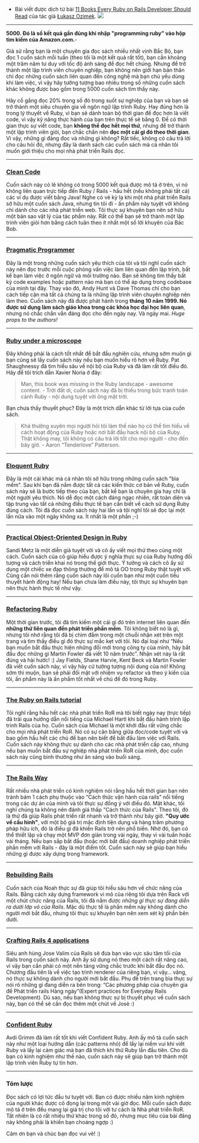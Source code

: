 - Bài viết được dịch từ bài [11 Books Every Ruby on Rails Developer Should Read](https://www.netguru.com/blog/11-books-every-ror-developer-should-read) của tác giả [Łukasz Ozimek](https://www.netguru.com/blog/author/lukasz-ozimek).
![](https://www.netguru.com/hs-fs/hubfs/Codestories/patrick-tomasso-71909-unsplash.jpg?width=2000&name=patrick-tomasso-71909-unsplash.jpg)

-----
**5000. Đó là số kết quả gần đúng khi nhập "programming ruby" vào hộp tìm kiếm của Amazon.com.**-

Giả sử rằng bạn là một chuyên gia đọc sách nhiều nhất vịnh Bắc Bộ, bạn đọc 1 cuốn sách mỗi tuần (theo tôi là một kết quả rất tốt), bạn cần khoảng một trăm năm tư duy với tốc độ ánh sáng để đọc hết chúng. Nhưng để trở thành một lập trình viên chuyên nghiệp, bạn không nên giới hạn bản thân chỉ đọc những cuốn sách liên quan đến công nghệ mà bạn chủ yếu dùng khi làm việc, vì vậy hãy tưởng tượng bao nhiêu trong số những cuốn sách khác không được bao gồm trong 5000 cuốn sách tìm thấy này.

Hãy cố gắng đọc 20% trong số đó trong suốt sự nghiệp của bạn và bạn sẽ trở thành một siêu chuyên gia về ngôn ngữ lập trình Ruby. Hay đúng hơn là trong lý thuyết về Ruby, vì bạn sẽ dành toàn bộ thời gian để đọc hơn là viết code, vì vậy kỹ năng thực hành của bạn trên thực tế sẽ bằng  0. Để có thời gian thực sự viết code, bạn **không thể đọc hết mọi thứ**, nhưng để trở thành một lập trình viên giỏi, bạn chắc chắn nên **đọc một cái gì đó theo thời gian**. Vì vậy, những gì đáng đọc và những gì không? Rất tiếc, không có câu trả lời cho câu hỏi đó, nhưng đây là danh sách các cuốn sách mà cá nhân tôi muốn giới thiệu cho mọi nhà phát triển Rails đọc.

---

### [Clean Code](https://www.amazon.com/Clean-Code-Handbook-Software-Craftsmanship-ebook/dp/B001GSTOAM)
Cuốn sách này có lẽ không có trong 5000 kết quả được mô tả ở trên, vì nó không liên quan trực tiếp đến Ruby / Rails - hầu hết (nếu không phải tất cả) các ví dụ được viết bằng Java! Nghe có vẻ kỳ lạ khi một nhà phát triển Rails sở hữu một cuốn sách Java, nhưng tin tôi đi - ấn phẩm này tuyệt vời không chỉ dành cho các nhà phát triển web. Tôi thực sự khuyên bạn nên sở hữu một bản sao vật lý của tác phẩm này. Rất có thể bạn sẽ trở thành một lập trình viên giỏi hơn bằng cách tuân theo ít nhất một số lời khuyên của Bác Bob.

---
### [Pragmatic Programmer](https://www.amazon.com/Pragmatic-Programmer-Journeyman-Master/dp/020161622X)
Đây là một trong những cuốn sách yêu thích của tôi và tôi nghĩ cuốn sách này nên đọc trước mỗi cuộc phỏng vấn việc làm liên quan đến lập trình, bất kể bạn làm việc ở ngôn ngữ và môi trường nào. Bạn sẽ không tìm thấy bất kỳ code examples  hoặc pattern nào mà bạn có thể áp dụng trong codebase của mình tại đây. Thay vào đó, Andy Hunt và Dave Thomas chỉ cho bạn cách tiếp cận mà tất cả chúng ta là những lập trình viên chuyên nghiệp nên làm theo. Cuốn sách này đã được phát hành trong **tháng 10 năm 1999. Nó được sử dụng làm sách giáo khoa trong các khóa học đại học liên quan**, nhưng nó chắc chắn vẫn đáng đọc cho đến ngày nay. Và ngày mai.  *Huge props to the authors!*

---
### [Ruby under a microscope](http://patshaughnessy.net/ruby-under-a-microscope)
Đây không phải là cách tốt nhất để bắt đầu nghiên cứu, nhưng sớm muộn gì bạn cũng sẽ lấy cuốn sách này nếu bạn muốn hiểu rõ hơn về Ruby. Pat Shaughnessy đã tìm hiểu sâu về nội bộ của Ruby và đã làm rất tốt điều đó. Hãy để tôi trích dẫn Xavier Noria ở đây:


> Man, this book was missing in the Ruby landscape - awesome content. - 
> Trời đất ơi, cuốn sách này đã bị thiếu trong bức tranh toàn cảnh Ruby - nội dung tuyệt vời ông mặt trời.

Bạn chưa thấy thuyết phục? Đây là một trích dẫn khác từ lời tựa của cuốn sách.

> Khá thường xuyên mọi người hỏi tôi làm thế nào họ có thể tìm hiểu về cách hoạt động của Ruby hoặc nơi bắt đầu hack nội bộ của Ruby. Thật không may, tôi không có câu trả lời tốt cho mọi người - cho đến bây giờ.  -  Aaron “Tenderlove” Patterson.

---
### [Eloquent Ruby](http://eloquentruby.com/)
Đây là một cái khác mà cá nhân tôi sở hữu trong những cuốn sách "bìa mềm". Sau khi bạn đã nắm được tất cả các kiến thức cơ bản về Ruby, cuốn sách này sẽ là bước tiếp theo của bạn, bất kể bạn là chuyên gia hay chỉ là một người yêu thích. Nó dễ đọc một cách đáng ngạc nhiên, rất toàn diện và tập trung vào tất cả những điều thực tế bạn cần biết về cách sử dụng Ruby đúng cách. Tôi đã đọc cuốn sách này hai lần và tôi nghĩ tôi sẽ đọc lại một lần nữa vào một ngày không xa. Ít nhất là một phần ;-)

---
### [Practical Object-Oriented Design in Ruby](http://www.poodr.com/)
Sandi Metz là một diễn giả tuyệt vời và cô ấy viết mọi thứ theo cùng một cách. Cuốn sách của cô giúp hiểu được ý nghĩa thực sự của Ruby hướng đối tượng và cách triển khai nó trong thế giới thực. Ý tưởng và cách cô ấy sử dụng một chiếc xe đạp thông thường để mô tả OO trong Ruby thật tuyệt vời. Cũng cần nói thêm rằng cuốn sách này lôi cuốn bạn như một cuốn tiểu thuyết hành động hay! Nếu bạn chưa làm điều này, tôi thực sự khuyên bạn nên thực hành thực tế như vậy.

---
### [Refactoring Ruby](https://www.amazon.com/Refactoring-Ruby-Addison-Wesley-Professional/dp/0321984137)
Một thời gian trước, tôi đã tìm kiếm một cái gì đó trên internet liên quan đến **những thứ liên quan đến phát triển phần mềm**. Tôi không biết nó là gì, nhưng tôi nhớ rằng tôi đã bị chìm đắm trong một chuỗi nhận xét trên một trang và tìm thấy điều gì đó thực sự mắc kẹt với tôi. Nó đại loại như “Nếu bạn muốn bắt đầu thực hiện những đổi mới trong công ty của mình, hãy bắt đầu đọc những gì Martin Fowler đã viết 10 năm trước”. Nhận xét này là rất đúng và hài hước! :) Jay Fields, Shane Harvie, Kent Beck và Martin Fowler đã viết cuốn sách này, vì vậy hãy cứ tưởng tượng nội dung của nó! Không sớm thì muộn, bạn sẽ phải đối mặt với nhiệm vụ refactor và theo ý kiến của tôi, ấn phẩm này là ấn phẩm tốt nhất về chủ đề đó trong Ruby.

---
### [The Ruby on Rails tutorial](https://www.railstutorial.org/)
Tôi nghĩ rằng hầu hết các nhà phát triển RoR mà tôi biết ngày nay (trực tiếp) đã trải qua hướng dẫn nổi tiếng của Michael Hartl khi bắt đầu hành trình lập trình Rails của họ. Cuốn sách của Michael là một khởi đầu rất vững chắc cho mọi nhà phát triển RoR. Nó có sự cân bằng giữa đọc/code tuyệt vời và bao gồm hầu hết các chủ đề bạn nên biết để bắt đầu làm việc với Rails. Cuốn sách này không thực sự dành cho các nhà phát triển cấp cao, nhưng nếu bạn muốn bắt đầu sự nghiệp nhà phát triển RoR của mình, đọc cuốn sách này cũng bình thường như ăn sáng vào buổi sáng.

---
### [The Rails Way](https://www.amazon.com/Rails-Way-Addison-Wesley-Professional-Ruby/dp/0134657675)
Rất nhiều nhà phát triển có kinh nghiệm nói rằng hầu hết thời gian bạn nên tránh bám 1 cách phụ thuộc vào “Cách thức vận hành của rails” nổi tiếng trong các dự án của mình và tôi thực sự đồng ý với điều đó. Mặt khác, tôi nghĩ chúng ta không nên đánh giá thấp "Cách thức của Rails". Theo tôi, đó là thứ đã giúp Rails phát triển rất nhanh và trở thành như bây giờ. **"Quy ước về cấu hình"**, với một bộ giá trị mặc định tiện dụng và hàng trăm phương pháp hữu ích, đó là điều gì đã khiến Rails trở nên phổ biến. Nhờ đó, bạn có thể thiết lập và chạy một MVP đơn giản trong vài ngày, thay vì vài tuần hoặc vài tháng. Nếu bạn sắp bắt đầu (hoặc mới bắt đầu) doanh nghiệp phát triển phần mềm với Rails - đây là một điểm tốt. Cuốn sách này sẽ giúp bạn hiểu những gì được xây dựng trong framework.

---
### [Rebuilding Rails](http://rebuilding-rails.com/)
Cuốn sách của Noah thực sự đã giúp tôi hiểu sâu hơn về chức năng của Rails. Bằng cách xây dựng framework vi mô của riêng tôi dựa trên Rack với một chút chức năng của Rails, tôi đã nắm được *những gì thực sự đang diễn ra dưới lớp vỏ của Rails*. Mặc dù thực tế là phần mềm này không dành cho người mới bắt đầu, nhưng tôi thực sự khuyên bạn nên xem xét kỹ phần bên dưới.

---
### [Crafting Rails 4 applications](https://pragprog.com/book/jvrails2/crafting-rails-4-applications)
Siêu anh hùng Jose Valim của Rails sẽ đưa bạn vào vực sâu tăm tối của Rails trong cuốn sách này. Anh ấy sử dụng nó theo một cách rất nâng cao, vì vậy bạn cần phải có một nền tảng vững chắc trước khi bắt đầu đọc nó. Chương đầu tiên là về việc tạo trình renderer của riêng bạn, vì vậy… vâng, nó thực sự không dành cho người mới bắt đầu. Phụ đề trên trang bìa thực sự nói rõ những gì đang diễn ra bên trong: “Các phương pháp của chuyên gia để Phát triển rails Hàng ngày”(Expert practices for Everyday Rails Development). Dù sao, nếu bạn không thực sự bị thuyết phục về cuốn sách này, bạn có thể sẽ cần đọc thêm một chút về Josè :)

---
### [Confident Ruby](http://www.confidentruby.com/)
Avdi Grimm đã làm rất tốt khi viết Confident Ruby. Anh ấy mô tả cuốn sách này như một loại hướng dẫn (các patterns nhỏ) để lấy lại niềm vui khi viết Ruby và lấy lại cảm giác mà bạn đã thích khi thử Ruby lần đầu tiên. Cho dù bạn có kinh nghiệm như thế nào, cuốn sách này sẽ giúp bạn trở thành một lập trình viên Ruby tự tin hơn.

---
### Tóm lược
Đọc sách có lợi tức đầu tư tuyệt vời. Bạn có được nhiều năm kinh nghiệm của người khác được cô đọng lại trong một vài giờ đọc. Mỗi cuốn sách được mô tả ở trên đều mang lại giá trị cho tôi với tư cách là Nhà phát triển RoR. Tất nhiên là có rất nhiều thứ khác trong số đó, nhưng mục tiêu của bài đăng này không phải là khiến bạn choáng ngợp :)

Cảm ơn bạn và chúc bạn đọc vui vẻ! :)